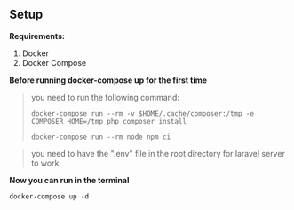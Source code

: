 ## Setup

**Requirements:**

1. Docker
2. Docker Compose


**Before running docker-compose up for the first time**

> you need to run the following command:
>
> `docker-compose run --rm -v $HOME/.cache/composer:/tmp -e COMPOSER_HOME=/tmp php composer install`
>
> `docker-compose run --rm node npm ci`



> you need to have the ".env" file in the root directory for laravel server to work


**Now you can run in the terminal**

`docker-compose up -d`
